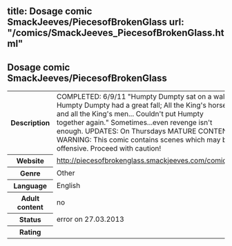 title: Dosage comic SmackJeeves/PiecesofBrokenGlass
url: "/comics/SmackJeeves_PiecesofBrokenGlass.html"
---
Dosage comic SmackJeeves/PiecesofBrokenGlass
-----------------------------------------

<table class="comicinfo">
<tr>
<th>Description</th><td>COMPLETED: 6/9/11 &quot;Humpty Dumpty sat on a wall, Humpty Dumpty had a great fall; All the King's horses and all the King's men... Couldn't put Humpty together again.&quot; Sometimes...even revenge isn't enough. UPDATES: On Thursdays MATURE CONTENT WARNING: This comic contains scenes which may be offensive. Proceed with caution!</td>
</tr>
<tr>
<th>Website</th><td><a href="http://piecesofbrokenglass.smackjeeves.com/comics/">http://piecesofbrokenglass.smackjeeves.com/comics/</a></td>
</tr>
<tr>
<th>Genre</th><td>Other</td>
</tr>
<tr>
<th>Language</th><td>English</td>
</tr>
<tr>
<th>Adult content</th><td>no</td>
</tr>
<tr>
<th>Status</th><td>error on 27.03.2013</td>
</tr>
<tr>
<th>Rating</th><td><div class="g-plusone" data-size="standard" data-annotation="bubble"
 data-href="http://piecesofbrokenglass.smackjeeves.com/comics/"></div></td>
</tr>
</table>
<script type="text/javascript">
  (function() {
    var po = document.createElement('script'); po.type = 'text/javascript'; po.async = true;
    po.src = 'https://apis.google.com/js/plusone.js';
    var s = document.getElementsByTagName('script')[0]; s.parentNode.insertBefore(po, s);
  })();
</script>
